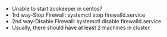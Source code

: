 *  Unable to start zookeeper in centos?
  * 1rd way-Stop Firewall: systemctl stop firewalld.service
  * 2nd way-Disable Firewall: systemctl disable firewalld.service
* Usually, there should have at least 2 machines in cluster 